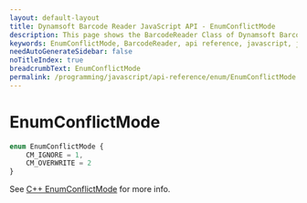 ```yaml
---
layout: default-layout
title: Dynamsoft Barcode Reader JavaScript API - EnumConflictMode
description: This page shows the BarcodeReader Class of Dynamsoft Barcode Reader JavaScript SDK.
keywords: EnumConflictMode, BarcodeReader, api reference, javascript, js
needAutoGenerateSidebar: false
noTitleIndex: true
breadcrumbText: EnumConflictMode
permalink: /programming/javascript/api-reference/enum/EnumConflictMode.html
---
```



# EnumConflictMode

```ts
enum EnumConflictMode { 
    CM_IGNORE = 1, 
    CM_OVERWRITE = 2 
}
```

See [C++ EnumConflictMode](https://www.dynamsoft.com/barcode-reader/parameters/enum/parameter-mode-enums.html?ver=latest#conflictmode) for more info.
